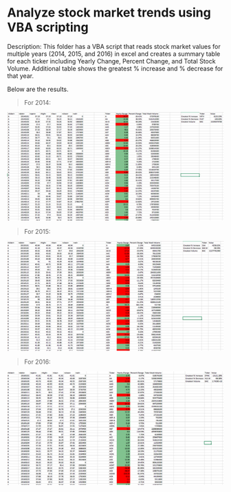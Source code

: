 # Analyze stock market trends using VBA scripting 

Description: This folder has a VBA script that reads stock market values for multiple years (2014, 2015, and 2016) in excel and creates a summary table for each ticker including Yearly Change, Percent Change, and Total Stock Volume. Additional table shows the greatest % increase and % decrease for that year.

Below are the results.

> For 2014: 
<html>
  <img src="https://raw.githubusercontent.com/ying-li-python/Data-Analysis/master/Stock_VBA_analysis/Images/2014-stock.png">
  </html>

> For 2015:
  <html>
  <img src="https://raw.githubusercontent.com/ying-li-python/Data-Analysis/master/Stock_VBA_analysis/Images/2015-%20stock.png">
  </html>
  
 > For 2016: 
 <html>
  <img src="https://raw.githubusercontent.com/ying-li-python/Data-Analysis/master/Stock_VBA_analysis/Images/2016%20-%20stock.png">
  </html>

